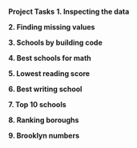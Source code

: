 **Project Tasks**
**1. Inspecting the data**

**2. Finding missing values**

**3. Schools by building code**

**4. Best schools for math**

**5. Lowest reading score**

**6. Best writing school**

**7. Top 10 schools**

**8. Ranking boroughs**

**9. Brooklyn numbers**
